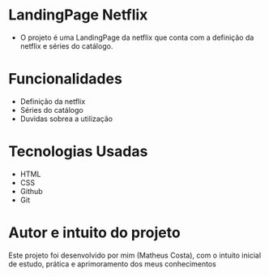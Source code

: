 # LandingPage Netflix

- O projeto é uma LandingPage da netflix que conta com a definição da netflix e séries do catálogo.

# Funcionalidades

- Definição da netflix
- Séries do catálogo
- Duvidas sobrea a utilização

# Tecnologias Usadas

- HTML
- CSS
- Github
- Git

# Autor e intuito do projeto

Este projeto foi desenvolvido por mim (Matheus Costa), com o intuito inicial de estudo, prática e aprimoramento dos meus conhecimentos
